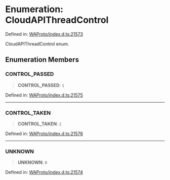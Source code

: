 # Enumeration: CloudAPIThreadControl

Defined in: [WAProto/index.d.ts:21573](https://github.com/Fokusdotid/bail/blob/043003e0dc220c8f52aef36f90c7026f3a192427/WAProto/index.d.ts#L21573)

CloudAPIThreadControl enum.

## Enumeration Members

### CONTROL\_PASSED

> **CONTROL\_PASSED**: `1`

Defined in: [WAProto/index.d.ts:21575](https://github.com/Fokusdotid/bail/blob/043003e0dc220c8f52aef36f90c7026f3a192427/WAProto/index.d.ts#L21575)

***

### CONTROL\_TAKEN

> **CONTROL\_TAKEN**: `2`

Defined in: [WAProto/index.d.ts:21576](https://github.com/Fokusdotid/bail/blob/043003e0dc220c8f52aef36f90c7026f3a192427/WAProto/index.d.ts#L21576)

***

### UNKNOWN

> **UNKNOWN**: `0`

Defined in: [WAProto/index.d.ts:21574](https://github.com/Fokusdotid/bail/blob/043003e0dc220c8f52aef36f90c7026f3a192427/WAProto/index.d.ts#L21574)
